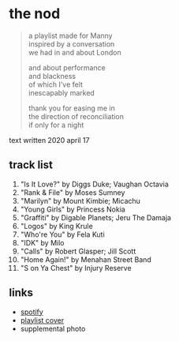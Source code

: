 # the nod

> a playlist made for Manny  
> inspired by a conversation  
> we had in and about London
>
> and about performance  
> and blackness  
> of which I've felt  
> inescapably marked
>
> thank you for easing me in  
> the direction of reconciliation  
> if only for a night

text written 2020 april 17

## track list

1. "Is It Love?" by Diggs Duke; Vaughan Octavia
2. "Rank & File" by Moses Sumney
3. "Marilyn" by Mount Kimbie; Micachu
4. "Young Girls" by Princess Nokia
5. "Graffiti" by Digable Planets; Jeru The Damaja
6. "Logos" by King Krule
7. "Who're You" by Fela Kuti
8. "IDK" by Milo
9. "Calls" by Robert Glasper; Jill Scott
10. "Home Again!" by Menahan Street Band
11. "S on Ya Chest" by Injury Reserve

## links

- [spotify](https://open.spotify.com/playlist/0sWRNr5UPoDGYN2X3100BR)
- [playlist cover](./cover.jpeg)
- supplemental photo
